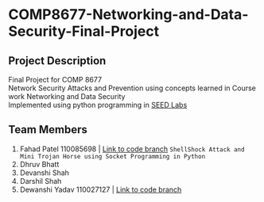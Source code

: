 # COMP8677-Networking-and-Data-Security-Final-Project

## Project Description
Final Project for COMP 8677 <br/>
Network Security Attacks and Prevention using concepts learned in Course work Networking and Data Security <br/>
Implemented using python programming in [SEED Labs](https://seedsecuritylabs.org/) </br>

## Team Members

1. Fahad Patel 110085698 | [Link to code branch](https://github.com/Fahadjr/COMP8677-Networking-and-Data-Security-Final-Project/tree/ShellShock_and_Trojan_Horse_Attack) ```ShellShock Attack and Mini Trojan Horse using Socket Programming in Python```
2. Dhruv Bhatt 
3. Devanshi Shah
4. Darshil Shah
5. Dewanshi Yadav 110027127 | [Link to code branch](https://github.com/Fahadjr/COMP8677-Networking-and-Data-Security-Final-Project/tree/Local_DNS_Attack_And_Detection)
